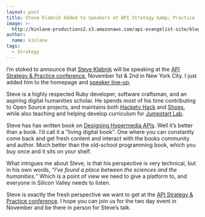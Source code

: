```yaml
---
layout: post
title: Steve Klabnik Added to Speakers at API Strategy &amp; Practice
image: >-
  http://kinlane-productions2.s3.amazonaws.com/api-evangelist-site/blog/steve-klabnik.jpeg
author:
  name: kinlane
tags:
  - Strategy
---
```

I’m stoked to announce that [Steve Klabnik](http://www.steveklabnik.com/ "Steve Klabnik") will be speaking at the [API Strategy & Practice conference](http://www.apistrategyconference.com/speakers.php "API Strategy & Practice"), November 1st & 2nd in New York City. I just added him to the homepage and [speaker line-up](http://www.apistrategyconference.com/speakers.php "API Speakers").

Steve is a highly respected Ruby developer, software craftsman, and an aspiring digital humanities scholar. He spends most of his time contributing to Open Source projects, and maintains both [Hackety Hack](http://hackety.com/ "Hackety Hack") and [Shoes](http://shoesrb.com/ "Shoes"), while also teaching and helping develop curriculum for [Jumpstart Lab](http://www.jumpstartlab.com/ "JumpStart Labs").

Steve has has written book on [Designing Hypermedia APIs](http://designinghypermediaapis.com/ "Designing Hypermedia APIs"). Well it’s better than a book. I’d call it a "living digital book". One where you can constantly come back and get fresh content and interact with the books community and author. Much better than the old-school programming book, which you buy once and it sits on your shelf.

What intrigues me about Steve, is that his perspective is very technical, but in his own words, “_I've found a place between the sciences and the humanities._” Which is a point of view we need to give a platform to, and everyone in Silicon Valley needs to listen.

Steve is exactly the fresh perspective we want to get at the [API Strategy & Practice conference](http://www.apistrategyconference.com/speakers.php "API Strategy & Practice"). I hope you can join us for the two day event in November and be there in person for Steve’s talk.